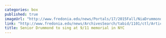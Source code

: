 ```yaml
---
categories: box
published: true
imageUrl: "http://www.fredonia.edu/news/Portals/17/2015Fall/NiaDrummond_2404.jpg"
link: "http://www.fredonia.edu/news/ArchivesSearch/tabid/1101/ctl/ArticleView/mid/1878/articleId/5486/Vocal_Performance_majors_invitation_to_sing_at_911_memorial_service_is_the_beginning_of_a_busy_semester.aspx"
title: Senior Drummond to sing at 9/11 memorial in NYC
---
```


